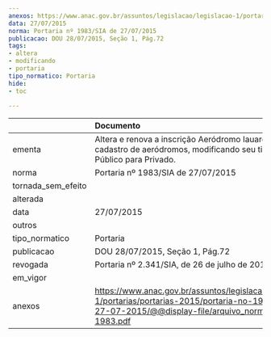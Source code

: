 ```yaml
---
anexos: https://www.anac.gov.br/assuntos/legislacao/legislacao-1/portarias/portarias-2015/portaria-no-1983-sia-de-27-07-2015/@@display-file/arquivo_norma/PA2015-1983.pdf
data: 27/07/2015
norma: Portaria nº 1983/SIA de 27/07/2015
publicacao: DOU 28/07/2015, Seção 1, Pág.72
tags:
- altera
- modificando
- portaria
tipo_normatico: Portaria
hide: 
- toc 
 
---
```


|                    | Documento                                                                                                                                                         |
|:-------------------|:------------------------------------------------------------------------------------------------------------------------------------------------------------------|
| ementa             | Altera e renova a inscrição Aeródromo Iauaretê (AM) no cadastro de aeródromos, modificando seu tipo de uso de Público para Privado.                               |
| norma              | Portaria nº 1983/SIA de 27/07/2015                                                                                                                                |
| tornada_sem_efeito |                                                                                                                                                                   |
| alterada           |                                                                                                                                                                   |
| data               | 27/07/2015                                                                                                                                                        |
| outros             |                                                                                                                                                                   |
| tipo_normatico     | Portaria                                                                                                                                                          |
| publicacao         | DOU 28/07/2015, Seção 1, Pág.72                                                                                                                                   |
| revogada           | Portaria nº 2.341/SIA, de 26 de julho de 2018.                                                                                                                    |
| em_vigor           |                                                                                                                                                                   |
| anexos             | https://www.anac.gov.br/assuntos/legislacao/legislacao-1/portarias/portarias-2015/portaria-no-1983-sia-de-27-07-2015/@@display-file/arquivo_norma/PA2015-1983.pdf |